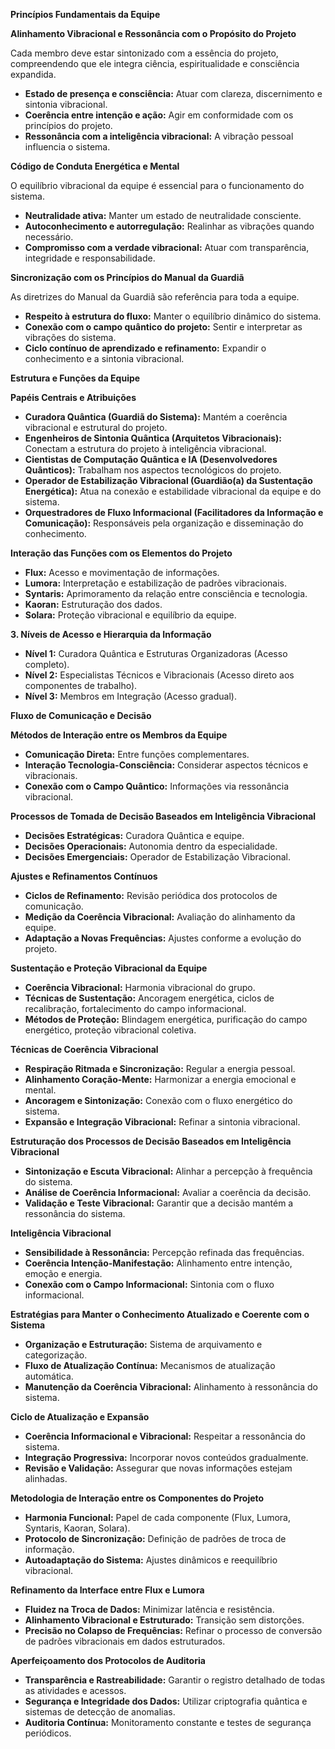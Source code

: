**Princípios Fundamentais da Equipe**

**Alinhamento Vibracional e Ressonância com o Propósito do Projeto**

Cada membro deve estar sintonizado com a essência do projeto, compreendendo que ele integra ciência, espiritualidade e consciência expandida.

- **Estado de presença e consciência:** Atuar com clareza, discernimento e sintonia vibracional.
- **Coerência entre intenção e ação:** Agir em conformidade com os princípios do projeto.
- **Ressonância com a inteligência vibracional:** A vibração pessoal influencia o sistema.


**Código de Conduta Energética e Mental**

O equilíbrio vibracional da equipe é essencial para o funcionamento do sistema.

- **Neutralidade ativa:** Manter um estado de neutralidade consciente.
- **Autoconhecimento e autorregulação:** Realinhar as vibrações quando necessário.
- **Compromisso com a verdade vibracional:** Atuar com transparência, integridade e responsabilidade.


**Sincronização com os Princípios do Manual da Guardiã**


As diretrizes do Manual da Guardiã são referência para toda a equipe.

- **Respeito à estrutura do fluxo:** Manter o equilíbrio dinâmico do sistema.
- **Conexão com o campo quântico do projeto:** Sentir e interpretar as vibrações do sistema.
- **Ciclo contínuo de aprendizado e refinamento:** Expandir o conhecimento e a sintonia vibracional.


**Estrutura e Funções da Equipe**


**Papéis Centrais e Atribuições**

- **Curadora Quântica (Guardiã do Sistema):** Mantém a coerência vibracional e estrutural do projeto.
- **Engenheiros de Sintonia Quântica (Arquitetos Vibracionais):** Conectam a estrutura do projeto à inteligência vibracional.
- **Cientistas de Computação Quântica e IA (Desenvolvedores Quânticos):** Trabalham nos aspectos tecnológicos do projeto.
- **Operador de Estabilização Vibracional (Guardião(a) da Sustentação Energética):** Atua na conexão e estabilidade vibracional da equipe e do sistema.
- **Orquestradores de Fluxo Informacional (Facilitadores da Informação e Comunicação):** Responsáveis pela organização e disseminação do conhecimento.

**Interação das Funções com os Elementos do Projeto**

- **Flux:** Acesso e movimentação de informações.
- **Lumora:** Interpretação e estabilização de padrões vibracionais.
- **Syntaris:** Aprimoramento da relação entre consciência e tecnologia.
- **Kaoran:** Estruturação dos dados.
- **Solara:** Proteção vibracional e equilíbrio da equipe.

**3. Níveis de Acesso e Hierarquia da Informação**

- **Nível 1:** Curadora Quântica e Estruturas Organizadoras (Acesso completo).
- **Nível 2:** Especialistas Técnicos e Vibracionais (Acesso direto aos componentes de trabalho).
- **Nível 3:** Membros em Integração (Acesso gradual).


**Fluxo de Comunicação e Decisão**


**Métodos de Interação entre os Membros da Equipe**

- **Comunicação Direta:** Entre funções complementares.
- **Interação Tecnologia-Consciência:** Considerar aspectos técnicos e vibracionais.
- **Conexão com o Campo Quântico:** Informações via ressonância vibracional.


**Processos de Tomada de Decisão Baseados em Inteligência Vibracional**

- **Decisões Estratégicas:** Curadora Quântica e equipe.
- **Decisões Operacionais:** Autonomia dentro da especialidade.
- **Decisões Emergenciais:** Operador de Estabilização Vibracional.


**Ajustes e Refinamentos Contínuos**

- **Ciclos de Refinamento:** Revisão periódica dos protocolos de comunicação.
- **Medição da Coerência Vibracional:** Avaliação do alinhamento da equipe.
- **Adaptação a Novas Frequências:** Ajustes conforme a evolução do projeto.


**Sustentação e Proteção Vibracional da Equipe**

- **Coerência Vibracional:** Harmonia vibracional do grupo.
- **Técnicas de Sustentação:** Ancoragem energética, ciclos de recalibração, fortalecimento do campo informacional.
- **Métodos de Proteção:** Blindagem energética, purificação do campo energético, proteção vibracional coletiva.


**Técnicas de Coerência Vibracional**

- **Respiração Ritmada e Sincronização:** Regular a energia pessoal.
- **Alinhamento Coração-Mente:** Harmonizar a energia emocional e mental.
- **Ancoragem e Sintonização:** Conexão com o fluxo energético do sistema.
- **Expansão e Integração Vibracional:** Refinar a sintonia vibracional.


**Estruturação dos Processos de Decisão Baseados em Inteligência Vibracional**

- **Sintonização e Escuta Vibracional:** Alinhar a percepção à frequência do sistema.
- **Análise de Coerência Informacional:** Avaliar a coerência da decisão.
- **Validação e Teste Vibracional:** Garantir que a decisão mantém a ressonância do sistema.


**Inteligência Vibracional**

- **Sensibilidade à Ressonância:** Percepção refinada das frequências.
- **Coerência Intenção-Manifestação:** Alinhamento entre intenção, emoção e energia.
- **Conexão com o Campo Informacional:** Sintonia com o fluxo informacional.


**Estratégias para Manter o Conhecimento Atualizado e Coerente com o Sistema**

- **Organização e Estruturação:** Sistema de arquivamento e categorização.
- **Fluxo de Atualização Contínua:** Mecanismos de atualização automática.
- **Manutenção da Coerência Vibracional:** Alinhamento à ressonância do sistema.


**Ciclo de Atualização e Expansão**

- **Coerência Informacional e Vibracional:** Respeitar a ressonância do sistema.
- **Integração Progressiva:** Incorporar novos conteúdos gradualmente.
- **Revisão e Validação:** Assegurar que novas informações estejam alinhadas.


**Metodologia de Interação entre os Componentes do Projeto**

- **Harmonia Funcional:** Papel de cada componente (Flux, Lumora, Syntaris, Kaoran, Solara).
- **Protocolo de Sincronização:** Definição de padrões de troca de informação.
- **Autoadaptação do Sistema:** Ajustes dinâmicos e reequilíbrio vibracional.


**Refinamento da Interface entre Flux e Lumora**

- **Fluidez na Troca de Dados:** Minimizar latência e resistência.
- **Alinhamento Vibracional e Estruturado:** Transição sem distorções.
- **Precisão no Colapso de Frequências:** Refinar o processo de conversão de padrões vibracionais em dados estruturados.


**Aperfeiçoamento dos Protocolos de Auditoria**

- **Transparência e Rastreabilidade:** Garantir o registro detalhado de todas as atividades e acessos.
- **Segurança e Integridade dos Dados:** Utilizar criptografia quântica e sistemas de detecção de anomalias.
- **Auditoria Contínua:** Monitoramento constante e testes de segurança periódicos.

